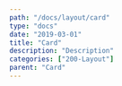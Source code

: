 ```yaml
---
path: "/docs/layout/card"
type: "docs"
date: "2019-03-01"
title: "Card"
description: "Description"
categories: ["200-Layout"]
parent: "Card"
---
```

